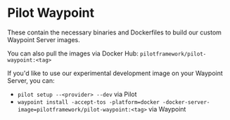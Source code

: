 # Pilot Waypoint

These contain the necessary binaries and Dockerfiles to build our custom Waypoint Server images.

You can also pull the images via Docker Hub: `pilotframework/pilot-waypoint:<tag>`

If you'd like to use our experimental development image on your Waypoint Server, you can:
- `pilot setup --<provider> --dev` via Pilot
- `waypoint install -accept-tos -platform=docker -docker-server-image=pilotframework/pilot-waypoint:<tag>` via Waypoint
